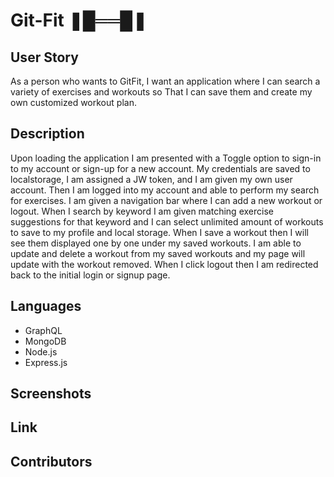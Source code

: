 # Git-Fit ❚█══█❚

## User Story

As a person who wants to GitFit, I want an application where I can search a variety of exercises and workouts so That I can save them and create my own customized workout plan.

## Description

Upon loading the application I am presented with a Toggle option to sign-in to my account or sign-up for a new account. My credentials are saved to localstorage, I am assigned a JW token, and I am given my own user account. Then I am logged into my account and able to perform my search for exercises. I am given a navigation bar where I can add a new workout or logout. When I search by keyword I am given matching exercise suggestions for that keyword and I can select unlimited amount of workouts to save to my profile and local storage. When I save a workout then I will see them displayed one by one under my saved workouts. I am able to update and delete a workout from my saved workouts and my page will update with the workout removed. When I click logout then I am redirected back to the initial login or signup page.

## Languages
- GraphQL
- MongoDB
- Node.js
- Express.js

## Screenshots

## Link

## Contributors